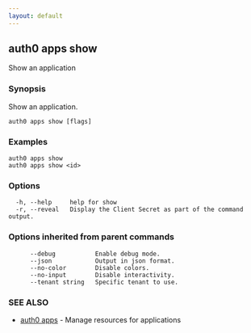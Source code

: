 ```yaml
---
layout: default
---
```

## auth0 apps show

Show an application

### Synopsis

Show an application.

```
auth0 apps show [flags]
```

### Examples

```
auth0 apps show 
auth0 apps show <id>
```

### Options

```
  -h, --help     help for show
  -r, --reveal   Display the Client Secret as part of the command output.
```

### Options inherited from parent commands

```
      --debug           Enable debug mode.
      --json            Output in json format.
      --no-color        Disable colors.
      --no-input        Disable interactivity.
      --tenant string   Specific tenant to use.
```

### SEE ALSO

* [auth0 apps](auth0_apps.md)	 - Manage resources for applications

